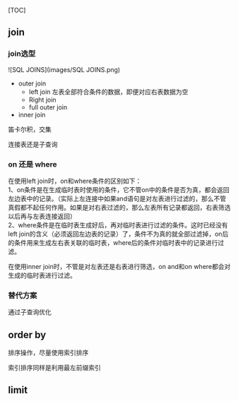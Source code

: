 





[TOC]



## join

### join选型

![SQL JOINS](images/SQL JOINS.png)

- outer join
  - left join 左表全部符合条件的数据，即便对应右表数据为空
  - Right join
  - full outer join
- inner join 

笛卡尔积，交集









连接表还是子查询



### on 还是 where 

在使用left join时，on和where条件的区别如下：  
1、on条件是在生成临时表时使用的条件，它不管on中的条件是否为真，都会返回左边表中的记录。（实际上左连接中如果and语句是对左表进行过滤的，那么不管真假都不起任何作用。如果是对右表过滤的，那么左表所有记录都返回，右表筛选以后再与左表连接返回）  
2、where条件是在临时表生成好后，再对临时表进行过滤的条件。这时已经没有left join的含义（必须返回左边表的记录）了，条件不为真的就全部过滤掉，on后的条件用来生成左右表关联的临时表，where后的条件对临时表中的记录进行过滤。

在使用inner join时，不管是对左表还是右表进行筛选，on and和on where都会对生成的临时表进行过滤。    

### 替代方案

通过子查询优化

## order by

排序操作，尽量使用索引排序

索引排序同样是利用最左前缀索引





## limit

